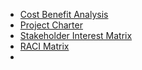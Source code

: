 
- [Cost Benefit Analysis](Cost%20Benefit%20Analysis.md)
- [Project Charter](Project%20Charter.md)
- [Stakeholder Interest Matrix](Stakeholder%20Interest%20Matrix.md)
- [RACI Matrix](RACI%20Matrix.md)
- 

